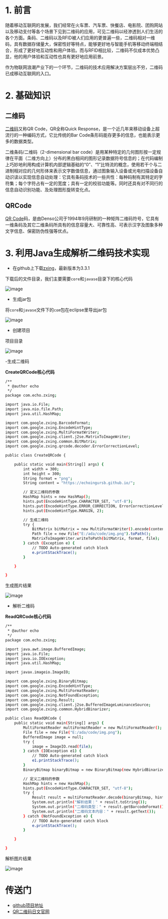 # 1. 前言

随着移动互联网的发展，我们经常在火车票、汽车票、快餐店、电影院、团购网站以及移动支付等各个场景下见到二维码的应用，可见二维码以经渗透到人们生活的各个方面。条码、二维码以及RFID被人们应用的更普遍一些，二维码相对一维码，具有数据存储量大，保密性好等特点，能够更好地与智能手机等移动终端相结合，形成了更好地互动性和用户体验。而与RFID相比较，二维码不仅成本优势凸显，他的用户体验和互动性也具有更好地应用前景。

作为物联网浪潮产业下的一个环节，二维码的技术应用解决方案层出不穷，二维码已成移动互联网的入口。

# 2. 基础知识

## 二维码

[二维码](https://baike.baidu.com/item/%E4%BA%8C%E7%BB%B4%E7%A0%81/2385673?fr=aladdin)又称QR Code，QR全称Quick Response，是一个近几年来移动设备上超流行的一种编码方式，它比传统的Bar Code条形码能存更多的信息，也能表示更多的数据类型。

二维条码/二维码（2-dimensional bar code）是用某种特定的几何图形按一定规律在平面（二维方向上）分布的黑白相间的图形记录数据符号信息的；在代码编制上巧妙地利用构成计算机内部逻辑基础的“0”、“1”比特流的概念，使用若干个与二进制相对应的几何形体来表示文字数值信息，通过图象输入设备或光电扫描设备自动识读以实现信息自动处理：它具有条码技术的一些共性：每种码制有其特定的字符集；每个字符占有一定的宽度；具有一定的校验功能等。同时还具有对不同行的信息自动识别功能、及处理图形旋转变化点。

## QRCode

[QR Code](https://baike.baidu.com/item/QRCode/10336647?fr=aladdin&fromid=10462339&fromtitle=QR+Code)码，是由Denso公司于1994年9月研制的一种矩阵二维码符号，它具有一维条码及其它二维条码所具有的信息容量大、可靠性高、可表示汉字及图象多种文字信息、保密防伪性强等优点。


# 3. 利用Java生成解析二维码技术实现

- 在github上下载[zxing](https://github.com/zxing/zxing)，最新版本为3.3.1

下载后的文件目录，我们主要需要`core`和`javase`目录下的核心代码

![image](https://raw.githubusercontent.com/Echoingursb/gallery/master/%E4%BD%BF%E7%94%A8zxing%E7%94%9F%E6%88%90%E8%A7%A3%E6%9E%90%E4%BA%8C%E7%BB%B4%E7%A0%81/eejqmkx0ozg5wx4580o46r.png)

- 生成jar包

将`core`和`javase`文件下的`com`包在eclipse里导出jar包

![image](https://raw.githubusercontent.com/Echoingursb/gallery/master/%E4%BD%BF%E7%94%A8zxing%E7%94%9F%E6%88%90%E8%A7%A3%E6%9E%90%E4%BA%8C%E7%BB%B4%E7%A0%81/z3mrvzkm15uagtk4dza5o8.png)

- 创建项目

项目目录

![image](https://raw.githubusercontent.com/Echoingursb/gallery/master/%E4%BD%BF%E7%94%A8zxing%E7%94%9F%E6%88%90%E8%A7%A3%E6%9E%90%E4%BA%8C%E7%BB%B4%E7%A0%81/j5qltzteyyv9eewof1rbj2.png)

-生成二维码

**CreateQRCode核心代码**
```bash
/**
 * @author echo
 */
package com.echo.zxing;

import java.io.File;
import java.nio.file.Path;
import java.util.HashMap;

import com.google.zxing.BarcodeFormat;
import com.google.zxing.EncodeHintType;
import com.google.zxing.MultiFormatWriter;
import com.google.zxing.client.j2se.MatrixToImageWriter;
import com.google.zxing.common.BitMatrix;
import com.google.zxing.qrcode.decoder.ErrorCorrectionLevel;

public class CreateQRCode {

    public static void main(String[] args) {
        int width = 300;
        int height = 300;
        String format = "png";
        String content = "https://echoingursb.github.io/";

        // 定义二维码的参数
        HashMap hints = new HashMap();
        hints.put(EncodeHintType.CHARACTER_SET, "utf-8");
        hints.put(EncodeHintType.ERROR_CORRECTION, ErrorCorrectionLevel.M);
        hints.put(EncodeHintType.MARGIN, 2);

        // 生成二维码
        try {
            BitMatrix bitMatrix = new MultiFormatWriter().encode(content, BarcodeFormat.QR_CODE, width, height, hints);
            Path file = new File("E:/ada/code/img.png").toPath();
            MatrixToImageWriter.writeToPath(bitMatrix, format, file);
        } catch (Exception e) {
            // TODO Auto-generated catch block
            e.printStackTrace();
        }

    }

}

```
生成图片结果

![image](https://raw.githubusercontent.com/Echoingursb/gallery/master/%E4%BD%BF%E7%94%A8zxing%E7%94%9F%E6%88%90%E8%A7%A3%E6%9E%90%E4%BA%8C%E7%BB%B4%E7%A0%81/24sh3k9yt9tbr3vfgsyav9.png)

- 解析二维码

**ReadQRCode核心代码**


```bash
/**
 * @author echo
 */
package com.echo.zxing;

import java.awt.image.BufferedImage;
import java.io.File;
import java.io.IOException;
import java.util.HashMap;

import javax.imageio.ImageIO;

import com.google.zxing.BinaryBitmap;
import com.google.zxing.EncodeHintType;
import com.google.zxing.MultiFormatReader;
import com.google.zxing.NotFoundException;
import com.google.zxing.Result;
import com.google.zxing.client.j2se.BufferedImageLuminanceSource;
import com.google.zxing.common.HybridBinarizer;

public class ReadQRCode {
    public static void main(String[] args) {
        MultiFormatReader multiFormatReader = new MultiFormatReader();
        File file = new File("E:/ada/code/img.png");
        BufferedImage image = null;
        try {
            image = ImageIO.read(file);
        } catch (IOException e1) {
            // TODO Auto-generated catch block
            e1.printStackTrace();
        }
        BinaryBitmap binaryBitmap = new BinaryBitmap(new HybridBinarizer(new BufferedImageLuminanceSource(image)));

        // 定义二维码的参数
        HashMap hints = new HashMap();
        hints.put(EncodeHintType.CHARACTER_SET, "utf-8");
        try {
            Result result = multiFormatReader.decode(binaryBitmap, hints);
            System.out.println("解析结果：" + result.toString());
            System.out.println("二维码类型：" + result.getBarcodeFormat());
            System.out.println("二维码文本内容：" + result.getText());
        } catch (NotFoundException e) {
            // TODO Auto-generated catch block
            e.printStackTrace();
        }

    }

}

```
解析图片结果

![image](https://raw.githubusercontent.com/Echoingursb/gallery/master/%E4%BD%BF%E7%94%A8zxing%E7%94%9F%E6%88%90%E8%A7%A3%E6%9E%90%E4%BA%8C%E7%BB%B4%E7%A0%81/f16ya5p9g0wv7esomaatid.png)

# 传送门

- [github项目地址](https://github.com/Echoingursb/generate-analysis-qrcode)
- [QR二维码日文官网](http://www.qrcode.com/zh/index.html)